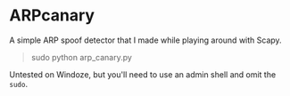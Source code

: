 # ARPcanary

A simple ARP spoof detector that I made while playing around with Scapy. 

>sudo python arp_canary.py

Untested on Windoze, but you'll need to use an admin shell and omit the `sudo`.
